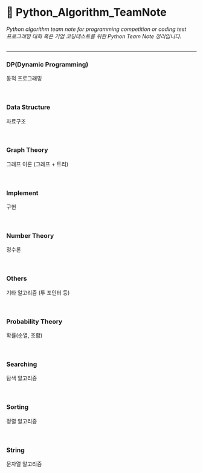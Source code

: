 # 🌟 Python_Algorithm_TeamNote
<i> Python algorithm team note for programming competition or coding test</i>     
<i> 프로그래밍 대회 혹은 기업 코딩테스트를 위한 Python Team Note 정리입니다.</i>  <br></br>

---


### DP(Dynamic Programming)
동적 프로그래밍          
<br></br>
### Data Structure
자료구조          
<br></br>
### Graph Theory
그래프 이론 (그래프 + 트리)          
<br></br>        
### Implement
구현          
<br></br>       
### Number Theory
정수론          
<br></br>     
### Others
기타 알고리즘 (투 포인터 등)          
<br></br>
### Probability Theory
확률(순열, 조합)          
<br></br>
### Searching
탐색 알고리즘          
<br></br>
### Sorting
정렬 알고리즘          
<br></br>
### String
문자열 알고리즘          
<br></br>
